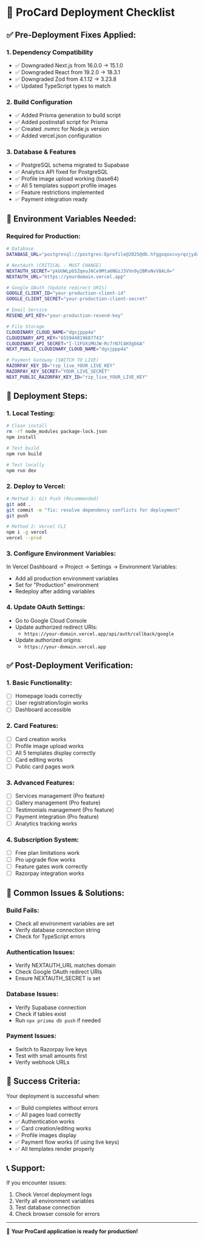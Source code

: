 # 🚀 ProCard Deployment Checklist

## ✅ **Pre-Deployment Fixes Applied:**

### **1. Dependency Compatibility**

- ✅ Downgraded Next.js from 16.0.0 → 15.1.0
- ✅ Downgraded React from 19.2.0 → 18.3.1
- ✅ Downgraded Zod from 4.1.12 → 3.23.8
- ✅ Updated TypeScript types to match

### **2. Build Configuration**

- ✅ Added Prisma generation to build script
- ✅ Added postinstall script for Prisma
- ✅ Created .nvmrc for Node.js version
- ✅ Added vercel.json configuration

### **3. Database & Features**

- ✅ PostgreSQL schema migrated to Supabase
- ✅ Analytics API fixed for PostgreSQL
- ✅ Profile image upload working (base64)
- ✅ All 5 templates support profile images
- ✅ Feature restrictions implemented
- ✅ Payment integration ready

## 🔧 **Environment Variables Needed:**

### **Required for Production:**

```bash
# Database
DATABASE_URL="postgresql://postgres:Eprofile@2025@db.hfggxqoxcvyrqzjydatl.supabase.co:5432/postgres"

# NextAuth (CRITICAL - MUST CHANGE)
NEXTAUTH_SECRET="pkUUWLpb5ZqeuJ6Ce9Mta6NGzJ3VVn9y2BRvNvV8AL0="
NEXTAUTH_URL="https://yourdomain.vercel.app"

# Google OAuth (Update redirect URIs)
GOOGLE_CLIENT_ID="your-production-client-id"
GOOGLE_CLIENT_SECRET="your-production-client-secret"

# Email Service
RESEND_API_KEY="your-production-resend-key"

# File Storage
CLOUDINARY_CLOUD_NAME="dgsjppp4a"
CLOUDINARY_API_KEY="655944819687743"
CLOUDINARY_API_SECRET="I-lIFUXiMUJW-Rc7rN7C4H3gbGA"
NEXT_PUBLIC_CLOUDINARY_CLOUD_NAME="dgsjppp4a"

# Payment Gateway (SWITCH TO LIVE)
RAZORPAY_KEY_ID="rzp_live_YOUR_LIVE_KEY"
RAZORPAY_KEY_SECRET="YOUR_LIVE_SECRET"
NEXT_PUBLIC_RAZORPAY_KEY_ID="rzp_live_YOUR_LIVE_KEY"
```

## 🚀 **Deployment Steps:**

### **1. Local Testing:**

```bash
# Clean install
rm -rf node_modules package-lock.json
npm install

# Test build
npm run build

# Test locally
npm run dev
```

### **2. Deploy to Vercel:**

```bash
# Method 1: Git Push (Recommended)
git add .
git commit -m "fix: resolve dependency conflicts for deployment"
git push

# Method 2: Vercel CLI
npm i -g vercel
vercel --prod
```

### **3. Configure Environment Variables:**

In Vercel Dashboard → Project → Settings → Environment Variables:

- Add all production environment variables
- Set for "Production" environment
- Redeploy after adding variables

### **4. Update OAuth Settings:**

- Go to Google Cloud Console
- Update authorized redirect URIs:
  - `https://your-domain.vercel.app/api/auth/callback/google`
- Update authorized origins:
  - `https://your-domain.vercel.app`

## ✅ **Post-Deployment Verification:**

### **1. Basic Functionality:**

- [ ] Homepage loads correctly
- [ ] User registration/login works
- [ ] Dashboard accessible

### **2. Card Features:**

- [ ] Card creation works
- [ ] Profile image upload works
- [ ] All 5 templates display correctly
- [ ] Card editing works
- [ ] Public card pages work

### **3. Advanced Features:**

- [ ] Services management (Pro feature)
- [ ] Gallery management (Pro feature)
- [ ] Testimonials management (Pro feature)
- [ ] Payment integration (Pro feature)
- [ ] Analytics tracking works

### **4. Subscription System:**

- [ ] Free plan limitations work
- [ ] Pro upgrade flow works
- [ ] Feature gates work correctly
- [ ] Razorpay integration works

## 🚨 **Common Issues & Solutions:**

### **Build Fails:**

- Check all environment variables are set
- Verify database connection string
- Check for TypeScript errors

### **Authentication Issues:**

- Verify NEXTAUTH_URL matches domain
- Check Google OAuth redirect URIs
- Ensure NEXTAUTH_SECRET is set

### **Database Issues:**

- Verify Supabase connection
- Check if tables exist
- Run `npx prisma db push` if needed

### **Payment Issues:**

- Switch to Razorpay live keys
- Test with small amounts first
- Verify webhook URLs

## 🎉 **Success Criteria:**

Your deployment is successful when:

- ✅ Build completes without errors
- ✅ All pages load correctly
- ✅ Authentication works
- ✅ Card creation/editing works
- ✅ Profile images display
- ✅ Payment flow works (if using live keys)
- ✅ All templates render properly

## 📞 **Support:**

If you encounter issues:

1. Check Vercel deployment logs
2. Verify all environment variables
3. Test database connection
4. Check browser console for errors

---

🚀 **Your ProCard application is ready for production!**
